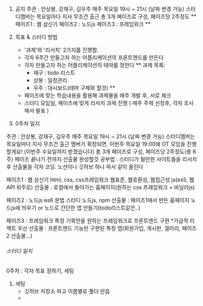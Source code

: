 1. 공지
	주관 : 안상봉, 강재구, 김우주
	매주 목요일 19시 ~ 21시 (날짜 변경 가능)
	스터디멤버는 목요일마다 지사 무조건 출근
	총 3개 페이즈로 구성, 페이즈당 2주정도
**	
	페이즈1 : 웹 삼신기
	페이즈2 : 노드js
	페이즈3 : 프레임워크
**

2. 목표 & 스터디 방법
	- '과제'와 '리서치' 2가지를 진행함.
	- 각자 6주간 만들고자 하는 어플리케이션의 프론트엔드를 만든다
	- 각자 만들고자 하는 어플리케이션의 테마를 정한다
** 
	과제 목록:
		- 재구 : todo 리스트
		- 상봉 : 일정관리
		- 우주 : 대시보드(테마 구체화 할것)
**	    
    - 페이즈에 맞는 학습내용을 활용해 과제물을 매주 개발 후, 서로 체크
    - 스터디 모임일, 페이즈에 맞게 리서치 과제 진행 ( 매주 주제 선정후, 각자 조사해서 발표 )

3. 0주차 일지

주관 : 안상봉, 강재구, 김우주
매주 목요일 19시 ~ 21시 (날짜 변경 가능)
스터디멤버는 목요일마다 지사 무조건 출근
멤버가 확정되면, 이번주 목요일 19:00에 OT 모임을 진행할게요! (이번주 수요일까지 받겠습니다)
총 3개 페이즈로 구성, 페이즈당 2주정도(총 6주) 페이즈 끝나기 전까지 산출물 완성할것
공부법 : 스터디가 될만한 사이트들을 리서치 후 산출물을 각자 코딩. 노션이나 깃허브 하나 파서 같이 올린다


페이즈1 : 웹 삼신기
html, css, css프레임워크
웹표준, 웹호환성, 웹접근성
js(es5, 웹API 위주로)
산출물 : 로컬에서 돌아가는 홈페이지(원하는 css 프레임워크 + 바닐라js)

 

페이즈2 : 노드js
es6 문법 스터디
노드js, npm
산출물 : 페이즈1에서 만든 홈페이지 노드js에 띄우기 or 노드로 간단한 앱 만들기(todo리스트같은..)


 

페이즈3 : 프레임워크
특정 기획안을 원하는 프레임워크로 프론트엔드 구현
*가급적 리액트 우선
산출물 : 프론트엔드 기능만 구현된 특정 앱(회원가입, 게시판, 갤러리, 페이즈2 산출물...)


###### 스터디 일지 ######
0주차 : 각자 목표 정하기, 세팅
1. 세팅 
	- 깃허브 저장소 파고 이름별로 폴더 만듬
	- 
